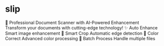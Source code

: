 # slip
🚀 Professional Document Scanner with AI-Powered Enhancement Transform your documents with cutting-edge technology!  ✨ Auto Enhance Smart image enhancement  📐 Smart Crop Automatic edge detection  🎨 Color Correct Advanced color processing  🔄 Batch Process Handle multiple files
